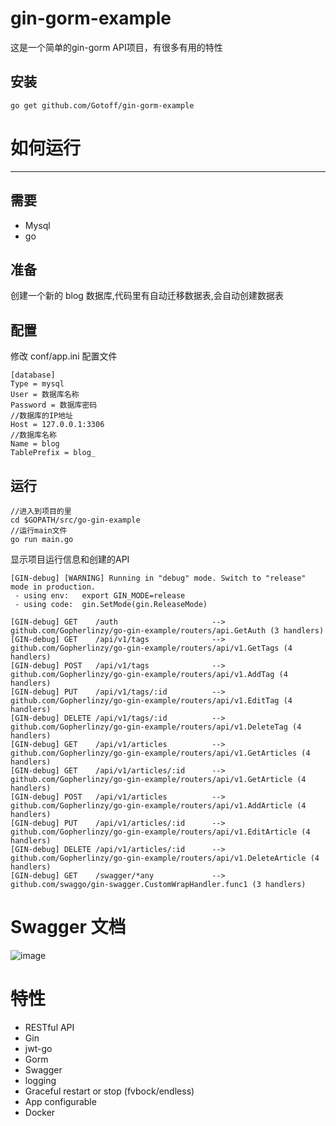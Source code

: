 # gin-gorm-example
这是一个简单的gin-gorm API项目，有很多有用的特性

## 安装
```
go get github.com/Gotoff/gin-gorm-example
```

# 如何运行
***
## 需要
- Mysql
- go

## 准备
创建一个新的 blog 数据库,代码里有自动迁移数据表,会自动创建数据表

## 配置
修改 conf/app.ini 配置文件

```
[database]
Type = mysql
User = 数据库名称
Password = 数据库密码
//数据库的IP地址
Host = 127.0.0.1:3306
//数据库名称 
Name = blog
TablePrefix = blog_
```

## 运行
```
//进入到项目的里
cd $GOPATH/src/go-gin-example
//运行main文件
go run main.go 
```

显示项目运行信息和创建的API
```
[GIN-debug] [WARNING] Running in "debug" mode. Switch to "release" mode in production.
 - using env:   export GIN_MODE=release
 - using code:  gin.SetMode(gin.ReleaseMode)

[GIN-debug] GET    /auth                     --> github.com/Gopherlinzy/go-gin-example/routers/api.GetAuth (3 handlers)
[GIN-debug] GET    /api/v1/tags              --> github.com/Gopherlinzy/go-gin-example/routers/api/v1.GetTags (4 handlers)
[GIN-debug] POST   /api/v1/tags              --> github.com/Gopherlinzy/go-gin-example/routers/api/v1.AddTag (4 handlers)
[GIN-debug] PUT    /api/v1/tags/:id          --> github.com/Gopherlinzy/go-gin-example/routers/api/v1.EditTag (4 handlers)
[GIN-debug] DELETE /api/v1/tags/:id          --> github.com/Gopherlinzy/go-gin-example/routers/api/v1.DeleteTag (4 handlers)
[GIN-debug] GET    /api/v1/articles          --> github.com/Gopherlinzy/go-gin-example/routers/api/v1.GetArticles (4 handlers)
[GIN-debug] GET    /api/v1/articles/:id      --> github.com/Gopherlinzy/go-gin-example/routers/api/v1.GetArticle (4 handlers)
[GIN-debug] POST   /api/v1/articles          --> github.com/Gopherlinzy/go-gin-example/routers/api/v1.AddArticle (4 handlers)
[GIN-debug] PUT    /api/v1/articles/:id      --> github.com/Gopherlinzy/go-gin-example/routers/api/v1.EditArticle (4 handlers)
[GIN-debug] DELETE /api/v1/articles/:id      --> github.com/Gopherlinzy/go-gin-example/routers/api/v1.DeleteArticle (4 handlers)
[GIN-debug] GET    /swagger/*any             --> github.com/swaggo/gin-swagger.CustomWrapHandler.func1 (3 handlers)
```

# Swagger 文档
![image](https://user-images.githubusercontent.com/109471496/184467177-239dbd7c-0b3d-4a79-abff-bc8fd0dc678f.png)

# 特性
- RESTful API
- Gin
- jwt-go
- Gorm
- Swagger
- logging
- Graceful restart or stop (fvbock/endless)
- App configurable
- Docker
